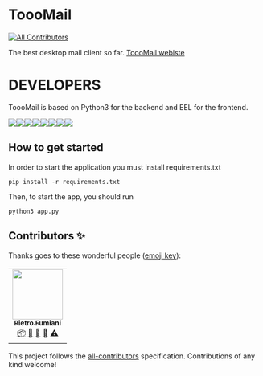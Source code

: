 # ToooMail
<!-- ALL-CONTRIBUTORS-BADGE:START - Do not remove or modify this section -->
[![All Contributors](https://img.shields.io/badge/all_contributors-1-orange.svg?style=flat-square)](#contributors-)
<!-- ALL-CONTRIBUTORS-BADGE:END -->
The best desktop  mail client so far.
[ToooMail webiste](https://mattiafailla.github.io/ToooMail/)

# DEVELOPERS
ToooMail is based on Python3 for the backend and EEL for the frontend.

[![](https://sourcerer.io/fame/MattiaFailla/MattiaFailla/ToooMail/images/0)](https://sourcerer.io/fame/MattiaFailla/MattiaFailla/ToooMail/links/0)[![](https://sourcerer.io/fame/MattiaFailla/MattiaFailla/ToooMail/images/1)](https://sourcerer.io/fame/MattiaFailla/MattiaFailla/ToooMail/links/1)[![](https://sourcerer.io/fame/MattiaFailla/MattiaFailla/ToooMail/images/2)](https://sourcerer.io/fame/MattiaFailla/MattiaFailla/ToooMail/links/2)[![](https://sourcerer.io/fame/MattiaFailla/MattiaFailla/ToooMail/images/3)](https://sourcerer.io/fame/MattiaFailla/MattiaFailla/ToooMail/links/3)[![](https://sourcerer.io/fame/MattiaFailla/MattiaFailla/ToooMail/images/4)](https://sourcerer.io/fame/MattiaFailla/MattiaFailla/ToooMail/links/4)[![](https://sourcerer.io/fame/MattiaFailla/MattiaFailla/ToooMail/images/5)](https://sourcerer.io/fame/MattiaFailla/MattiaFailla/ToooMail/links/5)[![](https://sourcerer.io/fame/MattiaFailla/MattiaFailla/ToooMail/images/6)](https://sourcerer.io/fame/MattiaFailla/MattiaFailla/ToooMail/links/6)[![](https://sourcerer.io/fame/MattiaFailla/MattiaFailla/ToooMail/images/7)](https://sourcerer.io/fame/MattiaFailla/MattiaFailla/ToooMail/links/7)

## How to get started
In order to start the application you must install requirements.txt
```
pip install -r requirements.txt
```

Then, to start the app, you should run
```
python3 app.py
```

## Contributors ✨

Thanks goes to these wonderful people ([emoji key](https://allcontributors.org/docs/en/emoji-key)):

<!-- ALL-CONTRIBUTORS-LIST:START - Do not remove or modify this section -->
<!-- prettier-ignore-start -->
<!-- markdownlint-disable -->
<table>
  <tr>
    <td align="center"><a href="https://github.com/basic-ph"><img src="https://avatars2.githubusercontent.com/u/35763852?v=4" width="100px;" alt=""/><br /><sub><b>Pietro Fumiani</b></sub></a><br /><a href="#platform-basic-ph" title="Packaging/porting to new platform">📦</a> <a href="#plugin-basic-ph" title="Plugin/utility libraries">🔌</a> <a href="#question-basic-ph" title="Answering Questions">💬</a> <a href="#tool-basic-ph" title="Tools">🔧</a> <a href="https://github.com/MattiaFailla/ToooMail/commits?author=basic-ph" title="Tests">⚠️</a></td>
  </tr>
</table>

<!-- markdownlint-enable -->
<!-- prettier-ignore-end -->
<!-- ALL-CONTRIBUTORS-LIST:END -->

This project follows the [all-contributors](https://github.com/all-contributors/all-contributors) specification. Contributions of any kind welcome!